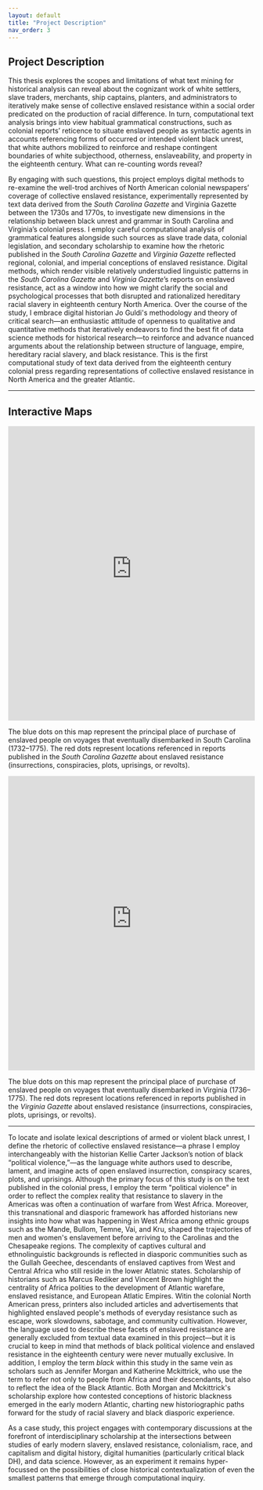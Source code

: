 ```yaml
---
layout: default
title: "Project Description"
nav_order: 3
---
```


## Project Description
This thesis explores the scopes and limitations of what text mining for historical analysis can reveal about the cognizant work of white settlers, slave traders, merchants, ship captains, planters, and administrators to iteratively make sense of collective enslaved resistance within a social order predicated on the production of racial difference. In turn, computational text analysis brings into view habitual grammatical constructions, such as colonial reports’ reticence to situate enslaved people as syntactic agents in accounts referencing forms of occurred or intended violent black unrest, that white authors mobilized to reinforce and reshape contingent boundaries of white subjecthood, otherness, enslaveability, and property in the eighteenth century. What can re-counting words reveal?

By engaging with such questions, this project employs digital methods to re-examine the well-trod archives of North American colonial newspapers’ coverage of collective enslaved resistance, experimentally represented by text data derived from the *South Carolina Gazette* and Virginia Gazette between the 1730s and 1770s, to investigate new dimensions in the relationship between black unrest and grammar in South Carolina and Virginia’s colonial press. I employ careful computational analysis of grammatical features alongside such sources as slave trade data, colonial legislation, and secondary scholarship to examine how the rhetoric published in the *South Carolina Gazette* and *Virginia Gazette* reflected regional, colonial, and imperial conceptions of enslaved resistance. Digital methods, which render visible relatively understudied linguistic patterns in the *South Carolina Gazette* and *Virginia Gazette*’s reports on enslaved resistance, act as a window into how we might clarify the social and psychological processes that both disrupted and rationalized hereditary racial slavery in eighteenth century North America. Over the course of the study, I embrace digital historian Jo Guldi's methodology and theory of critical search—an enthusiastic attitude of openness to qualitative and quantitative methods that iteratively endeavors to find the best fit of data science methods for historical research—to reinforce and advance nuanced arguments about the relationship between structure of language, empire, hereditary racial slavery, and black resistance. This is the first computational study of text data derived from the eighteenth century colonial press regarding representations of collective enslaved resistance in North America and the greater Atlantic. 

--- 

## Interactive Maps

<iframe src="https://jyg5kn-chloe-zehr.shinyapps.io/shiny_app_sc-1/" 
        style="border: none; width: 100%; height: 600px;">
</iframe>

The blue dots on this map represent the principal place of purchase of enslaved people on voyages that eventually disembarked in South Carolina (1732–1775). 
The red dots represent locations referenced in reports published in the *South Carolina Gazette* about enslaved resistance (insurrections, conspiracies, plots, uprisings, or revolts).

<iframe src="https://jyg5kn-chloe-zehr.shinyapps.io/app2/" 
        style="border: none; width: 100%; height: 600px;">
</iframe>

The blue dots on this map represent the principal place of purchase of enslaved people on voyages that eventually disembarked in Virginia (1736–1775). 
The red dots represent locations referenced in reports published in the *Virginia Gazette* about enslaved resistance (insurrections, conspiracies, plots, uprisings, or revolts).

---

To locate and isolate lexical descriptions of armed or violent black unrest, I define the rhetoric of collective enslaved resistance—a phrase I employ interchangeably with the historian Kellie Carter Jackson’s notion of black “political violence,”—as the language white authors used to describe, lament, and imagine acts of open enslaved insurrection, conspiracy scares, plots, and uprisings. Although the primary focus of this study is on the text published in the colonial press, I employ the term "political violence" in order to reflect the complex reality that resistance to slavery in the Americas was often a continuation of warfare from West Africa. Moreover, this transnational and diasporic framework has afforded historians new insights into how what was happening in West Africa among ethnic groups such as the Mande, Bullom, Temne, Vai, and Kru, shaped the trajectories of men and women's enslavement before arriving to the Carolinas and the Chesapeake regions. The complexity of captives cultural and ethnolinguistic backgrounds is reflected in diasporic communities such as the Gullah Geechee, descendants of enslaved captives from West and Central Africa who still reside in the lower Atlatnic states. Scholarship of historians such as Marcus Rediker and Vincent Brown highlight the centrality of Africa polities to the development of Atlantic warefare, enslaved resistance, and European Atlatic Empires. Witin the colonial North American press, printers also included articles and advertisements that highlighted enslaved people's methods of everyday resistance such as escape, work slowdowns, sabotage, and community cultivation. However, the language used to describe these facets of enslaved resistance are generally excluded from textual data examined in this project—but it is crucial to keep in mind that methods of black political violence and enslaved resistance in the eighteenth century were never mutually exclusive. In addition, I employ the term *black* within this study in the same vein as scholars such as Jennifer Morgan and Katherine Mckittrick, who use the term to refer not only to people from Africa and their descendants, but also to reflect the idea of the Black Atlantic. Both Morgan and Mckittrick's scholarship explore how contested conceptions of historic blackness emerged in the early modern Atlantic, charting new historiographic paths forward for the study of racial slavery and black diasporic experience.

As a case study, this project engages with contemporary discussions at the forefront of interdisciplinary scholarship at the intersections between studies of early modern slavery, enslaved resistance, colonialism, race, and capitalism and digital history, digital humanities (particularly critical black DH), and data science. However, as an experiment it remains hyper-focussed on the possibilities of close historical contextualization of even the smallest patterns that emerge through computational inquiry.
